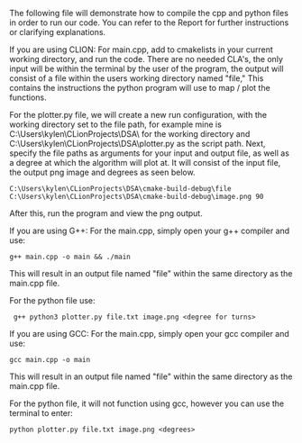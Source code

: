 The following file will demonstrate how to compile the cpp and python files in order to run our code.
You can refer to the Report for further instructions or clarifying explanations.

If you are using CLION:
  For main.cpp, add to cmakelists in your current working directory, and run the code.
  There are no needed CLA's, the only input will be within the terminal by the user of the program,
  the output will consist of a file within the users working directory named "file," This contains the 
  instructions the python program will use to map / plot the functions.
  
  For the plotter.py file, we will create a new run configuration, with the working directory set to the file path, 
  for example mine is C:\Users\kylen\CLionProjects\DSA\ for the working directory and C:\Users\kylen\CLionProjects\DSA\plotter.py
  as the script path. Next, specify the file paths as arguments for your input and output file, as well as a degree at which the algorithm will 
  plot at. It will consist of the input file, the output png image and degrees as seen below. 
  
    C:\Users\kylen\CLionProjects\DSA\cmake-build-debug\file C:\Users\kylen\CLionProjects\DSA\cmake-build-debug\image.png 90
  
  After this, run the program and view the png output.



If you are using G++:
  For the main.cpp, simply open your g++ compiler and use:  
  
    g++ main.cpp -o main && ./main 
    
 This will result in an output file named "file" within the same directory as the main.cpp file.
 
 For the python file use: 
 
     g++ python3 plotter.py file.txt image.png <degree for turns>
  
   

If you are using GCC:
  For the main.cpp, simply open your gcc compiler and use:
  
    gcc main.cpp -o main
  
This will result in an output file named "file" within the same directory as the main.cpp file.
  
  
For the python file, it will not function using gcc, however you can use the terminal to enter:
  
  
    python plotter.py file.txt image.png <degrees>
